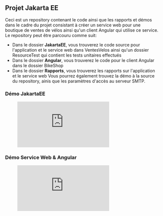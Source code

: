 ## Projet Jakarta EE

Ceci est un repository contenant le code ainsi que les rapports et démos dans le cadre du projet consistant à créer un service web pour une boutique de ventes de vélos ainsi qu'un client Angular qui utilise ce service.
Le repository peut être parcouru comme suit:
- Dans le dossier **JakartaEE**, vous trouverez le code source pour l'application et le service web dans VentesVelos ainsi qu'un dossier ResourceTest qui contient les tests unitaires effectués 
- Dans le dossier **Angular**, vous trouverez le code pour le client Angular dans le dossier BikeShop
- Dans le dossier **Rapports**, vous trouverez les rapports sur l'application et le service web
Vous pourrez également trouvez la démo à la source du repository, ainis que les paramètres d'accès au serveur SMTP.

### Démo JakartaEE
<figure class="video_container">
  <iframe src="https://github.com/kingsene19/JakartaEEProject/blob/main/Demos/Demo_JakartaEE.mp4" frameborder="0" allowfullscreen="true"> </iframe>
</figure>

### Démo Service Web & Angular
<figure class="video_container">
  <iframe src="https://github.com/kingsene19/JakartaEEProject/blob/main/Demos/Demo_WebService_Angular.mp4" frameborder="0" allowfullscreen="true"> </iframe>
</figure>